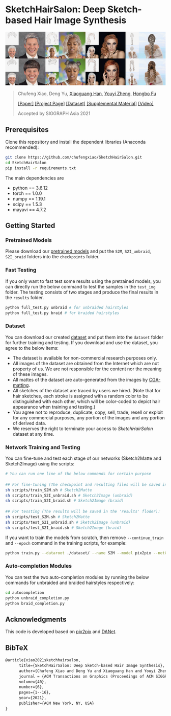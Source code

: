 # SketchHairSalon: Deep Sketch-based Hair Image Synthesis

![Teaser](./teaser.jpg)

> Chufeng Xiao, Deng Yu, [Xiaoguang Han](https://mypage.cuhk.edu.cn/academics/hanxiaoguang/), [Youyi Zheng](https://www.youyizheng.net/), [Hongbo Fu](https://sweb.cityu.edu.hk/hongbofu/)
>
> [[Paper]](https://arxiv.org/abs/2109.07874) [[Project Page]](https://chufengxiao.github.io/SketchHairSalon/) [[Dataset]](#Dataset) [[Supplemental Material]](https://github.com/chufengxiao/SketchHairSalon/blob/project-page/supp.pdf) [[Video]](https://www.youtube.com/watch?v=riJlGrRfA4Y)
>
> Accepted by SIGGRAPH Asia 2021

## Prerequisites

Clone this repository and install the dependent libraries (Anaconda recommended):

```bash
git clone https://github.com/chufengxiao/SketchHairSalon.git
cd SketchHairSalon
pip install -r requirements.txt
```

The main dependencies are

* python == 3.6.12
* torch == 1.0.0
* numpy == 1.19.1
* scipy == 1.5.3
* mayavi == 4.7.2

## Getting Started

### Pretrained Models

Please download our [pretrained models](https://drive.google.com/file/d/1XiJbvWxzDCZaA-p1s6BWKasIMVlHcOrx/view?usp=sharing) and put the `S2M`, `S2I_unbraid`, `S2I_braid` folders into the `checkpoints` folder.

### Fast Testing

If you only want to fast test some results using the pretrained models, you can directly run the below command to test the samples in the `test_img` folder. The testing consists of two stages and produce the final results in the `results` folder.

```bash
python full_test.py unbraid # for unbraided hairstyles
python full_test.py braid # for braided hairstyles
```

### Dataset

You can download our created [dataset](https://drive.google.com/file/d/1hbQhEBmyDLtXnDMJabKTBRjgHMycG2YO/view?usp=sharing) and put them into the `dataset` folder for further training and testing. If you download and use the dataset, you agree to the below items:

* The dataset is available for non-commercial research purposes only.
* All images of the dataset are obtained from the Internet which are not property of us. We are not responsible for the content nor the meaning of these images.
* All mattes of the dataset are auto-generated from the images by [CGA-matting](https://github.com/Yaoyi-Li/GCA-Matting).
* All sketches of the dataset are traced by users we hired. (Note that for hair sketches, each stroke is assigned with a random color to be distinguished with each other, which will be color-coded to depict hair appearance when training and testing.)
* You agree not to reproduce, duplicate, copy, sell, trade, resell or exploit for any commercial purposes, any portion of the images and any portion of derived data.
* We reserves the right to terminate your access to *SketchHairSalon* dataset at any time.

### Network Training and Testing

You can fine-tune and test each stage of our networks (Sketch2Matte and Sketch2Image) using the scripts:

```bash
# You can run one line of the below commands for certain purpose

## For fine-tuning (The checkpoint and resulting files will be saved in the 'checkpoints' folder):
sh scripts/train_S2M.sh # Sketch2Matte
sh scripts/train_S2I_unbraid.sh # Sketch2Image (unbraid)
sh scripts/train_S2I_braid.sh # Sketch2Image (braid)

## For tessting (The results will be saved in the 'results' floder):
sh scripts/test_S2M.sh # Sketch2Matte
sh scripts/test_S2I_unbraid.sh # Sketch2Image (unbraid)
sh scripts/test_S2I_braid.sh # Sketch2Image (braid)
```

If you want to train the models from scratch, then remove `--continue_train` and `--epoch` command in the training scripts, for example:

```bash
python train.py --dataroot ./dataset/ --name S2M --model pix2pix --netG unet_at --dataset_mode matte --use_aug --batch_size 10 --save_epoch_freq 50 --epoch_count 1 --n_epochs 200 --n_epochs_decay 0 --display_freq 10 --save_latest_freq 40000  --print_freq 100 --no_flip --gpu_ids 0
```

### Auto-completion Modules

You can test the two auto-completion modules by running the below commands for unbraided and braided hairstyles respectively:

```bash
cd autocompletion
python unbraid_completion.py
python braid_completion.py
```

## Acknowledgments

This code is developed based on [pix2pix](https://github.com/phillipi/pix2pix) and [DANet](https://github.com/junfu1115/DANet).

## BibTeX

```tex
@article{xiao2021sketchhairsalon,
      title={SketchHairSalon: Deep Sketch-based Hair Image Synthesis}, 
      author={Chufeng Xiao and Deng Yu and Xiaoguang Han and Youyi Zheng and Hongbo Fu},
      journal = {ACM Transactions on Graphics (Proceedings of ACM SIGGRAPH Asia 2021)},
      volume={40},
      number={6},
      pages={1--16},
      year={2021},
      publisher={ACM New York, NY, USA}
}
```

